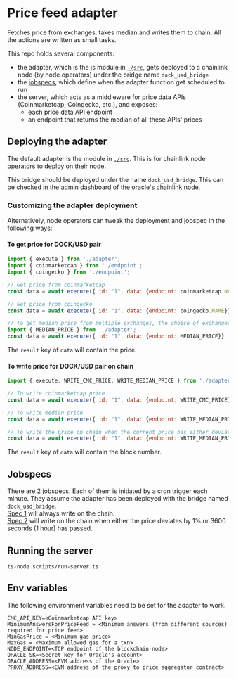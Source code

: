 # Price feed adapter

Fetches price from exchanges, takes median and writes them to chain. All the actions are written as small tasks.

This repo holds several components:

- the adapter, which is the js module in [`./src`](./src), gets deployed to a chainlink node (by node operators) under the bridge name `dock_usd_bridge`
- the [jobspecs](#Jobspecs), which define when the adapter function get scheduled to run
- the server, which acts as a middleware for price data APIs (Coinmarketcap, Coingecko, etc.), and exposes:
  - each price data API endpoint
  - an endpoint that returns the median of all these APIs' prices

## Deploying the adapter

The default adapter is the module in [`./src`](./src).
This is for chainlink node operators to deploy on their node.

This bridge should be deployed under the name `dock_usd_bridge`.
This can be checked in the admin dashboard of the oracle's chainlink node.

### Customizing the adapter deployment

Alternatively, node operators can tweak the deployment and jobspec in the following ways:

#### To get price for DOCK/USD pair

```js
import { execute } from './adapter';
import { coinmarketcap } from './endpoint';
import { coingecko } from './endpoint';

// Get price from coinmarketcap
const data = await execute({ id: "1", data: {endpoint: coinmarketcap.NAME}}  as AdapterRequest );

// Get price from coingecko
const data = await execute({ id: "1", data: {endpoint: coingecko.NAME}}  as AdapterRequest );

// To get median price from multiple exchanges, the choice of exchanges is hardcoded in code
import { MEDIAN_PRICE } from './adapter';
const data = await execute({ id: "1", data: {endpoint: MEDIAN_PRICE}}  as AdapterRequest );
```

The `result` key of `data` will contain the price.

#### To write price for DOCK/USD pair on chain

```js
import { execute, WRITE_CMC_PRICE, WRITE_MEDIAN_PRICE } from './adapter';

// To write coinmarketcap price
const data = await execute({ id: "1", data: {endpoint: WRITE_CMC_PRICE}}  as AdapterRequest );

// To write median price
const data = await execute({ id: "1", data: {endpoint: WRITE_MEDIAN_PRICE}}  as AdapterRequest );

// To write the price on chain when the current price has either deviated by 5% or is stale by 30 seconds
const data = await execute({ id: "1", data: {endpoint: WRITE_MEDIAN_PRICE, thresholdPct: 5, idleTime: 30}}  as AdapterRequest );
```

The `result` key of `data` will contain the block number.

## Jobspecs

There are 2 jobspecs. Each of them is initiated by a cron trigger each minute. They assume the adapter has been deployed with the bridge named `dock_usd_bridge`.  
[Spec 1](price-feed-job-spec-1.json) will always write on the chain.  
[Spec 2](price-feed-job-spec-2.json) will write on the chain when either the price deviates by 1% or 3600 seconds (1 hour) has passed.

## Running the server

```
ts-node scripts/run-server.ts
```

## Env variables

The following environment variables need to be set for the adapter to work.

```
CMC_API_KEY=<Coinmarketcap API key>
MinimumAnswersForPriceFeed = <Minimum answers (from different sources) required for price feed>
MinGasPrice = <Minimum gas price>
MaxGas = <Maximum allowed gas for a txn>
NODE_ENDPOINT=<TCP endpoint of the blockchain node>
ORACLE_SK=<Secret key for Oracle's account>
ORACLE_ADDRESS=<EVM address of the Oracle>
PROXY_ADDRESS=<EVM address of the proxy to price aggregator contract>
```
